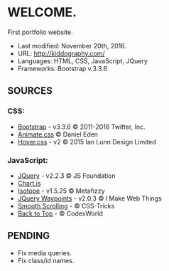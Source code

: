 # **WELCOME.** #

First portfolio website. 

* Last modified: November 20th, 2016.
* URL: http://kiddography.com/
* Languages: HTML, CSS, JavaScript, JQuery
* Frameworks: Bootstrap v.3.3.6

## **SOURCES** ##

### CSS: ###
* [Bootstrap](http://getbootstrap.com/) - v3.3.6 © 2011-2016 Twitter, Inc.
* [Animate.css](https://daneden.github.io/animate.css/) © Daniel Eden
* [Hover.css](http://ianlunn.github.io/Hover/) - v2 © 2015 Ian Lunn Design Limited

### JavaScript: ###
* [JQuery](https://jquery.com/) - v2.2.3 © JS Foundation
* [Chart.js](http://www.chartjs.org/) 
* [Isotope](http://isotope.metafizzy.co/) - v1.5.25 © Metafizzy
* [JQuery Waypoints](http://imakewebthings.com/waypoints/) - v2.0.3 © I Make Web Things
* [Smooth Scrolling](https://css-tricks.com/snippets/jquery/smooth-scrolling/) - © CSS-Tricks
* [Back to Top](http://www.codexworld.com/back-to-top-button-using-jquery-css/) - © CodexWorld

## **PENDING** ##

* Fix media queries. 
* Fix class/id names. 
